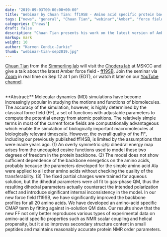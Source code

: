 ```yaml
---
date: "2019-09-03T00:00:00+00:00"
title: "Webinar by Chuan Tian: ff19SB - Amino acid specific protein backbone parameters trained against quantum mechanics energies in solution (Sep 12, 2019)"
tags: ["news", "general", "Chuan Tian", "webinar","Amber", "force field", "ff19SB", "QM", "solution", "backbone", "parameters"]
categories: ["news"]
draft: false
description: "Chuan Tian presents his work on the latest version of Amber force field (ff19SB) at 1 pm (ET) on Sep 12"
markup: mark
weight: 10
author: "Karmen Condic-Jurkic"
thumb: "webinar-tian-sep2019.jpg"
---
```


[Chuan Tian](https://scholar.google.com/citations?user=-yDSEsMAAAAJ&hl=en) from the [Simmerling lab](https://laufercenter.stonybrook.edu/simmerling/Home) will visit the [Chodera lab](https://meetmsk.zoom.us/j/720521096) at MSKCC and give a talk about the latest Amber force field - [ff19SB](https://chemrxiv.org/articles/ff19SB_Amino-Acid_Specific_Protein_Backbone_Parameters_Trained_Against_Quantum_Mechanics_Energy_Surfaces_in_Solution/8279681/1). Join the seminar via [Zoom](https://meetmsk.zoom.us/j/720521096) in real time on Sep 12 at 1 pm (EDT), or watch it later on our [YouTube channel](https://www.youtube.com/channel/UCh0aJSUm_sYr7nuTzhW806g).

<br>
**Abstract:** Molecular dynamics (MD) simulations have become increasingly popular in studying the motions and functions of biomolecules. The accuracy of the simulation, however, is highly determined by the classical force field (FF), a set of functions with adjustable parameters to compute the potential energy from atomic positions. The relatively simple terms in most of the current force fields are computationally advantageous which enable the simulation of biologically important macromolecules at biologically relevant timescale. However, the overall quality of the FF, including our previously published ff14SB, is limited by the assumptions that were made years ago. (1) An overly symmetric φ/ψ dihedral energy map arises from the uncoupled cosine functions used to model these two degrees of freedom in the protein backbone. (2) The model does not show sufficient dependence of the backbone energetics on the amino acids, probably because the parameters developed for the simple amino acid Ala were applied to all other amino acids without checking the quality of the transferability. (3) The fixed partial charges were trained for aqueous solution, but the dihedral parameters were all fit to gas-phase QM, thus the resulting dihedral parameters actually counteract the intended polarization effect and introduce significant internal inconsistency in the model. In our new force field ff19SB, we have significantly improved the backbone profiles for all 20 amino acids. We have developed an amino-acid specific CMAP term by fitting against in-solution QM data. Our results show that the new FF not only better reproduces various types of experimental data on amino-acid specific properties such as NMR scalar coupling and helical propensity, but it also improves secondary structure content in small peptides and maintains reasonably accurate protein NMR order parameters.
